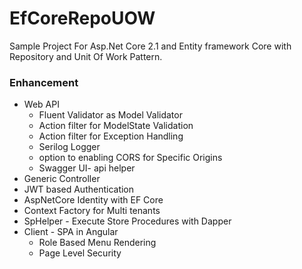 # EfCoreRepoUOW
Sample Project For  Asp.Net Core 2.1 and Entity framework Core  with Repository and Unit Of Work Pattern.
</br>
<h3>Enhancement  </h3>
<ul>

 <li>Web API
 <ul>
  <li>Fluent Validator as Model Validator</li> 
  <li>Action filter for ModelState Validation</li>
  <li>Action filter for Exception Handling</li>
  <li>Serilog Logger</li>
  <li>option to enabling CORS  for Specific Origins</li>
  <li>Swagger UI- api helper</li>
  </ul>
</li>
<li> Generic Controller </li>
<li> JWT based Authentication </li>
<li>AspNetCore Identity with EF Core</li>
<li>Context Factory for Multi tenants</li>
<li>SpHelper - Execute Store Procedures with Dapper</li>
<li>Client - SPA in Angular
 <ul>
  <li>Role Based Menu Rendering</li>
  <li>Page Level Security</li>

  </ul>
</li>

</ul>
